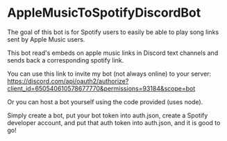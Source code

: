 # AppleMusicToSpotifyDiscordBot

The goal of this bot is for Spotify users to easily be able to play song links sent by Apple Music users.

This bot read's embeds on apple music links in Discord text channels and sends back a corresponding spotify link.

You can use this link to invite my bot (not always online) to your server: https://discord.com/api/oauth2/authorize?client_id=650540610578677770&permissions=93184&scope=bot

Or you can host a bot yourself using the code provided (uses node).

Simply create a bot, put your bot token into auth.json, create a Spotify developer account, and put that auth token into auth.json, and it is good to go!
